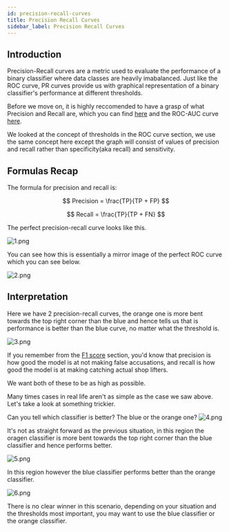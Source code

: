 ```yaml
---
id: precision-recall-curves
title: Precision Recall Curves
sidebar_label: Precision Recall Curves
---
```


## Introduction

Precision-Recall curves are a metric used to evaluate the performance of a binary classifier where data classes are heavily imabalanced. Just like the ROC curve, PR curves provide us with graphical representation of a binary classifier's performance at different thresholds.

Before we move on, it is highly reccomended to have a grasp of what Precision and Recall are, which you can find [here](./00_F1.md) and the ROC-AUC curve [here](./01_ROC.md).

We looked at the concept of thresholds in the ROC curve section, we use the same concept here except the graph will consist of values of precision and recall rather than specificity(aka recall) and sensitivity.

## Formulas Recap

The formula for precision and recall is:

$$
Precision = \frac{TP}{TP + FP}
$$

$$
Recall = \frac{TP}{TP + FN}
$$

The perfect precision-recall curve looks like this.

![1.png](/img/metrics/17_PR/1.png)

You can see how this is essentially a mirror image of the perfect ROC curve which you can see below.

![2.png](/img/metrics/17_PR/2.png)

## Interpretation

Here we have 2 precision-recall curves, the orange one is more bent towards the top right corner than the blue and hence tells us that is performance is better than the blue curve, no matter what the threshold is.

![3.png](/img/metrics/17_PR/3.png)

If you remember from the [F1 score](./00_F1.md) section, you'd know that precision is how good the model is at not making false accusations, and recall is how good the model is at making catching actual shop lifters.

We want both of these to be as high as possible.

Many times cases in real life aren't as simple as the case we saw above. Let's take a look at something trickier.

Can you tell which classifier is better? The blue or the orange one?
![4.png](/img/metrics/17_PR/4.png)

It's not as straight forward as the previous situation, in this region the oragen classifier is more bent towards the top right corner than the blue classifier and hence performs better.

![5.png](/img/metrics/17_PR/5.png)

In this region however the blue classifier performs better than the orange classifier.

![6.png](/img/metrics/17_PR/6.png)

There is no clear winner in this scenario, depending on your situation and the thresholds most important, you may want to use the blue classifier or the orange classifier.
